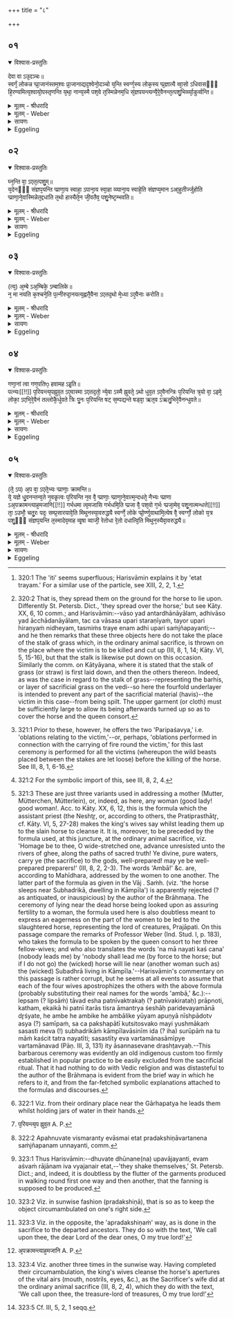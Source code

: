 +++
title = "८"

+++


## ०१


<details open><summary>विश्वास-प्रस्तुतिः</summary>

देवा वा ऽउ᳘दञ्चः॥  
स्वर्गं᳘ लोकन्न प्प्रा᳘जानंस्तम᳘श्वः प्रा᳘जानाद्यद᳘श्वेनो᳘दञ्चो य᳘न्ति स्वर्ग्ग᳘स्य लोक᳘स्य प्प्र᳘ज्ञात्यै व्वा᳘सो ऽधिवासᳫँ᳭ हि᳘रण्यमित्य᳘श्वायो᳘पस्तृणन्ति य᳘था᳘ नान्य᳘स्मै पश᳘वे त᳘स्मिन्नेनम᳘धि सं᳘ज्ञपयन्त्यन्यै᳘रे᳘वैनन्त᳘त्पशु᳘भिर्व्व्या᳘कुर्व्वन्ति॥
</details>

<details><summary>मूलम् - श्रीधरादि</summary>

देवा वा ऽउ᳘दञ्चः॥  
स्वर्गं᳘ लोकन्न प्प्रा᳘जानंस्तम᳘श्वः प्रा᳘जानाद्यद᳘श्वेनो᳘दञ्चो य᳘न्ति स्वर्ग्ग᳘स्य लोक᳘स्य प्प्र᳘ज्ञात्यै व्वा᳘सो ऽधिवासᳫँ᳭ हि᳘रण्यमित्य᳘श्वायो᳘पस्तृणन्ति य᳘था᳘ नान्य᳘स्मै पश᳘वे त᳘स्मिन्नेनम᳘धि सं᳘ज्ञपयन्त्यन्यै᳘रे᳘वैनन्त᳘त्पशु᳘भिर्व्व्या᳘कुर्व्वन्ति॥
</details>

<details><summary>मूलम् - Weber</summary>

देवा वा उ᳘दञ्चः॥  
स्वर्गं᳘ लोकं न प्रा᳘जानंस्तम᳘श्वः प्रा᳘जानाद्यद᳘श्वेनो᳘दञ्चो यन्ति स्वर्ग᳘स्य लोक᳘स्य प्र᳘ज्ञात्यै वा᳘सोऽधिवासᳫं हि᳘रण्यमित्य᳘श्वायो᳘पस्तृणन्ति य᳘थाॗ नान्य᳘स्मै पश᳘वे त᳘स्मिन्नेनम᳘धि सं᳘ज्ञपयन्त्यन्यै᳘रेॗवैनं त᳘त्पशु᳘भिर्व्या᳘कुर्वन्ति॥
</details>

<details><summary>सायणः</summary>

…
</details>

<details><summary>Eggeling</summary>

1. Now the gods, when going upwards, did not know (the way to) the heavenly world, but the horse knew it: when they go upwards with the horse, it is in order to know (the way to) the heavenly world. 'A cloth, an upper cloth, and gold,' this [^egg_815] is what they spread out for the horse [^egg_816]:

[^egg_815]: 320:1 The 'iti' seems superfluous; Harisvāmin explains it by 'etat trayam.' For a similar use of the particle, see XIII, 2, 2, 1.

[^egg_816]: 320:2 That is, they spread them on the ground for the horse to lie upon. Differently St. Petersb. Dict., 'they spread over the horse;' but see Kāty. XX, 6, 10 comm.; and Harisvāmin:--vāso yad antardhānāyālam, adhivāso yad ācchādanāyālam, tac ca vāsasa upari staraṇīyaṁ, tayor upari hiraṇyaṁ nidheyam, tasmiṁs traye enam adhi upari saṁjñapayanti;--and he then remarks that these three objects here do not take the place of the stalk of grass which, in the ordinary animal sacrifice, is thrown on the place where the victim is to be killed and cut up (III, 8, 1, 14; Kāty. VI, 5, 15-16), but that the stalk is likewise put down on this occasion. Similarly the comm. on Kātyāyana, where it is stated that the stalk of grass (or straw) is first laid down, and then the others thereon. Indeed, as was the case in regard to the stalk of grass--representing the barhis, or layer of sacrificial grass on the vedi--so here the fourfold underlayer is intended to prevent any part of the sacrificial material (havis)--the victim in this case--from being spilt. The  upper garment (or cloth) must be sufficiently large to allow its being afterwards turned up so as to cover the horse and the queen consort.

thereon they quiet (slay) it, as (is done) for no other victim; and thus they separate it from the other victims.
</details>


## ०२


<details open><summary>विश्वास-प्रस्तुतिः</summary>

घ्न᳘न्ति वा᳘ ऽएत᳘त्पशु᳘म्॥  
य᳘देनᳫँ᳭ संज्ञप᳘यन्ति प्प्राणा᳘य स्वाहा᳘ ऽपाना᳘य स्वा᳘हा व्व्याना᳘य स्वाहे᳘ति संज्ञप्य᳘मान ऽआ᳘हुतीर्ज्जुहोति प्प्राणा᳘ने᳘वास्मिन्नेत᳘द्दधाति त᳘थो हास्यैते᳘न जी᳘वतैव᳘ पशु᳘नेष्ट᳘म्भवति॥
</details>

<details><summary>मूलम् - श्रीधरादि</summary>

घ्न᳘न्ति वा᳘ ऽएत᳘त्पशु᳘म्॥  
य᳘देनᳫँ᳭ संज्ञप᳘यन्ति प्प्राणा᳘य स्वाहा᳘ ऽपाना᳘य स्वा᳘हा व्व्याना᳘य स्वाहे᳘ति संज्ञप्य᳘मान ऽआ᳘हुतीर्ज्जुहोति प्प्राणा᳘ने᳘वास्मिन्नेत᳘द्दधाति त᳘थो हास्यैते᳘न जी᳘वतैव᳘ पशु᳘नेष्ट᳘म्भवति॥
</details>

<details><summary>मूलम् - Weber</summary>

घ्न᳘न्ति वा᳘ एत᳘त्पशु᳘म्॥  
य᳘देनᳫं संज्ञप᳘यन्ति प्राणा᳘य स्वाहा᳘पाना᳘य स्वा᳘हा व्याना᳘य स्वाहे᳘ति संज्ञप्य᳘मान आ᳘हुतीर्जुहोति प्राणा᳘नेॗवास्मिन्नेत᳘द्दधाति त᳘थो हास्यैते᳘न जी᳘वतैव᳘ पशु᳘नेष्टं᳘ भवति॥
</details>

<details><summary>सायणः</summary>

…
</details>

<details><summary>Eggeling</summary>

2. When they quiet a victim they kill it. Whilst it is being quieted, he (the Adhvaryu) offers (three) oblations [^egg_817], with (Vāj. S. XXIII, 18), 'To the breath hail! to the off-breathing hail! to the through-breathing hail!' he thereby lays the vital airs into it, and thus offering is made by him with this victim as a living one [^egg_818].

[^egg_817]: 321:1 Prior to these, however, he offers the two 'Paripaśavya,' i.e. 'oblations relating to the victim,'--or, perhaps, 'oblations performed in connection with the carrying of fire round the victim,' for this last ceremony is performed for all the victims (whereupon the wild beasts placed between the stakes are let loose) before the killing of the horse. See III, 8, 1, 6-16.

[^egg_818]: 321:2 For the symbolic import of this, see III, 8, 2, 4.
</details>


## ०३


<details open><summary>विश्वास-प्रस्तुतिः</summary>

(त्य᳘) अ᳘म्बे ऽअ᳘म्बिके᳘ ऽम्बालिके॥  
न᳘ मा नयति क᳘श्चने᳘ति प᳘त्नीरुदा᳘नयत्य᳘ह्वतै᳘वैना ऽएतद᳘थो मे᳘ध्या ऽए᳘वैनाः करोति॥
</details>

<details><summary>मूलम् - श्रीधरादि</summary>

(त्य᳘) अ᳘म्बे ऽअ᳘म्बिके᳘ ऽम्बालिके॥  
न᳘ मा नयति क᳘श्चने᳘ति प᳘त्नीरुदा᳘नयत्य᳘ह्वतै᳘वैना ऽएतद᳘थो मे᳘ध्या ऽए᳘वैनाः करोति॥
</details>

<details><summary>मूलम् - Weber</summary>

अ᳘म्बे अ᳘म्बिके᳘ऽम्बालिके॥  
न᳘ मा नयति क᳘श्चने᳘ति प᳘त्नीरुदा᳘नयत्य᳘ह्वतैॗवैना एतद᳘थो मे᳘ध्या एॗवैनाः करोति॥
</details>

<details><summary>सायणः</summary>

…
</details>

<details><summary>Eggeling</summary>

3. With, 'Ambā! Ambikā! Ambālikā [^egg_819]! there is no one to lead me,'--he leads up the (four)

[^egg_819]: 321:3 These are just three variants used in addressing a mother (Mutter, Mütterchen, Mütterlein), or, indeed, as here, any woman (good lady! good woman!. Acc. to Kāty. XX, 6, 12, this is the formula which the assistant priest (the Neshṭr̥, or, according to others, the Pratiprasthātr̥, cf. Kāty. VI, 5, 27-28) makes the king's wives say whilst leading them up to the slain horse to cleanse it. It is, moreover, to be preceded by the formula used, at this juncture, at the ordinary animal sacrifice, viz. 'Homage be to thee, O wide-stretched one, advance unresisted unto the rivers of ghee, along the paths of sacred truth! Ye divine, pure waters, carry ye (the sacrifice) to the gods, well-prepared! may ye be well-prepared preparers!' (III, 8, 2, 2-3). The words 'Ambā!' &c. are, according to Mahīdhara, addressed by the women to one another. The latter part of the formula as given in the Vāj . Saṁh. (viz. 'the horse sleeps near Subhadrikā, dwelling in Kāmpīla') is apparently  rejected (? as antiquated, or inauspicious) by the author of the Brāhmaṇa. The ceremony of lying near the dead horse being looked upon as assuring fertility to a woman, the formula used here is also doubtless meant to express an eagerness on the part of the women to be led to the slaughtered horse, representing the lord of creatures, Prajāpati. On this passage compare the remarks of Professor Weber (Ind. Stud. I, p. 183), who takes the formula to be spoken by the queen consort to her three fellow-wives; and who also translates the words 'na mā nayati kaś cana' (nobody leads me) by 'nobody shall lead me (by force to the horse; but if I do not go) the (wicked) horse will lie near (another woman such as) the (wicked) Subadhrā living in Kāmpīla.'--Harisvāmin's commentary on this passage is rather corrupt, but he seems at all events to assume that each of the four wives apostrophizes the others with the above formula (probably substituting their real names for the words 'ambā,' &c.):--lepsam (? lipsāṁ) tāvad esha patnīvaktrakaḥ (? patnīvakirataḥ) prāpnoti, katham, ekaikā hi patnī itarās tisra āmantrya śeshāḥ paridevayamānā dr̥śyate, he ambe he ambike he ambālike yūyam apuṇyā nīshpādotv asya (?) samīpaṁ, sa ca pakshapātī kutsitosvako mayi yushmākaṁ sasasti meva (!) subhadrikāṁ kāmpīlavāsinīm ida (? iha) surūpāṁ na tu māṁ kaścit tatra nayatīti; sasastīty eva vartamānasāmīpye vartamānavad (Pāṇ. III, 3, 131) ity āsannasevane drashṭavyaḥ.--This barbarous ceremony was evidently an old indigenous custom too firmly established in popular practice to be easily excluded from the sacrificial ritual. That it had nothing to do with Vedic religion and was distasteful to the author of the Brāhmaṇa is evident from the brief way in which he refers to it, and from the far-fetched symbolic explanations attached to the formulas and discourses.

wives [^egg_820]: he thereby has called upon them (to come), and, indeed, also renders them sacrificially pure.

[^egg_820]: 322:1 Viz. from their ordinary place near the Gārhapatya he leads them whilst holding jars of water in their hands.
</details>


## ०४


<details open><summary>विश्वास-प्रस्तुतिः</summary>

गणा᳘नां त्वा गण᳘पतिᳫ᳭ हवामह ऽइ᳘ति॥  
पत्न्यः[[!!]] प᳘रियन्त्य᳘पह्नुव᳘त ऽए᳘वास्मा ऽएतद᳘तो᳘ न्ये᳘वा ऽस्मै ह्नुवते᳘ ऽथो धुव᳘त ऽए᳘वैनन्त्रिः प᳘रियन्ति त्र᳘यो वा᳘ ऽइमे᳘ लोका᳘ ऽएभि᳘रे᳘वैनं तल्लोकै᳘र्धुवते त्रिः पु᳘नः प᳘रियन्ति षट् स᳘म्पद्यन्ते षड्वा᳘ ऋत᳘व ऽऋतु᳘भिरे᳘वैनन्धुवते॥
</details>

<details><summary>मूलम् - श्रीधरादि</summary>

गणा᳘नां त्वा गण᳘पतिᳫ᳭ हवामह ऽइ᳘ति॥  
पत्न्यः[[!!]] प᳘रियन्त्य᳘पह्नुव᳘त ऽए᳘वास्मा ऽएतद᳘तो᳘ न्ये᳘वा ऽस्मै ह्नुवते᳘ ऽथो धुव᳘त ऽए᳘वैनन्त्रिः प᳘रियन्ति त्र᳘यो वा᳘ ऽइमे᳘ लोका᳘ ऽएभि᳘रे᳘वैनं तल्लोकै᳘र्धुवते त्रिः पु᳘नः प᳘रियन्ति षट् स᳘म्पद्यन्ते षड्वा᳘ ऋत᳘व ऽऋतु᳘भिरे᳘वैनन्धुवते॥
</details>

<details><summary>मूलम् - Weber</summary>

गणा᳘नां त्वा गण᳘पतिᳫं हवामह इ᳘ति॥  
प᳘त्न्यः प᳘रियन्त्यपह्नुव᳘त [^wbr_1] एॗवास्मा एतद᳘तोॗ न्येॗवास्मै ह्नुवते᳘ऽथो ध्रुव᳘त एॗवैनं त्रिः प᳘रियन्ति त्र᳘यो वा᳘ इमे᳘ लोका᳘ एभि᳘रेॗवैनं लोकै᳘र्धुवते त्रिः पु᳘नः प᳘रियन्ति षट् स᳘म्पद्यन्ते षड्वा᳘ ऋत᳘व ऋतु᳘भिरेॗवैनं धुवते॥  

[^wbr_1]: प᳘रियन्त्य᳘प ह्नुव᳘त A. P.
</details>

<details><summary>सायणः</summary>

…
</details>

<details><summary>Eggeling</summary>

4. With (Vāj. S. XXIII, 19), 'We call upon thee, the host-leader of (divine) hosts, O my true lord!' the wives walk round (the horse), and thus make amends to it for that (slaughtering [^egg_821]): even thereby they (already) make amends to it; but,

[^egg_821]: 322:2 Apahnuvate vismaranty evāsmai etat pradakshiṇāvartanena saṁjñapanam unnayanti, comm.

indeed, they also fan [^egg_822] it. Thrice they walk round [^egg_823]; for three (in number) are these worlds: by means of these worlds they fan it. Thrice again they walk round [^egg_824],--that amounts to six, for there are six seasons: by means of the seasons they fan it.

[^egg_822]: 323:1 Thus Harisvāmin:--dhuvate dhūnane(na) upavājayanti, evam aśvaṁ rājānam iva vyajanair etat,--'they shake themselves,' St. Petersb. Dict.; and, indeed, it is doubtless by the flutter of the garments produced in walking round first one way and then another, that the fanning is supposed to be produced.

[^egg_823]: 323:2 Viz. in sunwise fashion (pradakshiṇā), that is so as to keep the object circumambulated on one's right side.

[^egg_824]: 323:3 Viz. in the opposite, the 'apradakshiṇaṁ' way, as is done in the sacrifice to the departed ancestors. They do so with the text, 'We call upon thee, the dear Lord of the dear ones, O my true lord!'
</details>


## ०५


<details open><summary>विश्वास-प्रस्तुतिः</summary>

(ते᳘ ऽप) अ᳘प वा᳘ ऽएते᳘भ्यः प्प्राणाः᳘ क्रामन्ति॥  
ये᳘ यज्ञे धु᳘वनन्तन्व᳘ते न᳘वकृ᳘त्वः प᳘रियन्ति न᳘व वै᳘ प्प्राणाः᳘ प्प्राणा᳘ने᳘वात्म᳘न्दधते᳘ नैभ्यः प्प्राणा ऽअ᳘पक्रामन्त्याह᳘मजानि[[!!]] गर्भधमा त्व᳘मजासि गर्भधमि᳘ति प्प्रजा वै᳘ पश᳘वो ग᳘र्भः प्प्रजा᳘मेव᳘ पशू᳘नात्मन्धत्ते[[!!]] ता᳘ ऽउभौ᳘ चतु᳘रः पदः᳘ सम्प्र᳘सारयावे᳘ति मिथुनस्या᳘वरुद्ध्यै स्वर्ग्गे᳘ लोके प्प्रो᳘र्ण्णुवाथामि᳘त्येष वै᳘ स्वर्ग्गो᳘ लोको य᳘त्र पशु᳘ᳫँ᳘ संज्ञप᳘यन्ति त᳘स्मादेव᳘माह व्वृ᳘षा व्वाजी᳘ रेतोधा रे᳘तो दधात्वि᳘ति मिथुन᳘स्यैवा᳘वरुद्ध्यै॥
</details>

<details><summary>मूलम् - श्रीधरादि</summary>

(ते᳘ ऽप) अ᳘प वा᳘ ऽएते᳘भ्यः प्प्राणाः᳘ क्रामन्ति॥  
ये᳘ यज्ञे धु᳘वनन्तन्व᳘ते न᳘वकृ᳘त्वः प᳘रियन्ति न᳘व वै᳘ प्प्राणाः᳘ प्प्राणा᳘ने᳘वात्म᳘न्दधते᳘ नैभ्यः प्प्राणा ऽअ᳘पक्रामन्त्याह᳘मजानि[[!!]] गर्भधमा त्व᳘मजासि गर्भधमि᳘ति प्प्रजा वै᳘ पश᳘वो ग᳘र्भः प्प्रजा᳘मेव᳘ पशू᳘नात्मन्धत्ते[[!!]] ता᳘ ऽउभौ᳘ चतु᳘रः पदः᳘ सम्प्र᳘सारयावे᳘ति मिथुनस्या᳘वरुद्ध्यै स्वर्ग्गे᳘ लोके प्प्रो᳘र्ण्णुवाथामि᳘त्येष वै᳘ स्वर्ग्गो᳘ लोको य᳘त्र पशु᳘ᳫँ᳘ संज्ञप᳘यन्ति त᳘स्मादेव᳘माह व्वृ᳘षा व्वाजी᳘ रेतोधा रे᳘तो दधात्वि᳘ति मिथुन᳘स्यैवा᳘वरुद्ध्यै॥
</details>

<details><summary>मूलम् - Weber</summary>

अ᳘प वा᳘ एते᳘भ्यः प्राणाः᳘ क्रामन्ति॥  
ये᳘ यज्ञे धु᳘वनं तन्व᳘ते न᳘व कृ᳘त्वः प᳘रियन्ति न᳘व वै᳘ प्राणाः᳘ प्राणा᳘नेॗवात्म᳘न्दधतेॗ नैभ्यः प्राणा अ᳘पक्रामॗन्त्याह᳘मजानि [^wbr_2] गर्भधमा त्व᳘मजासि गर्भधमि᳘ति प्रजा वै᳘ पश᳘वो ग᳘र्भः प्रजा᳘मेव᳘ पशू᳘नात्म᳘न्धत्ते ता᳘ उभौ᳘ चतु᳘रः पदः᳘ सम्प्र᳘सारयावे᳘ति मिथुनस्या᳘वरुद्ध्यै स्वर्गे᳘ लोके प्रो᳘र्णुवाथामि᳘त्येष वै᳘ स्वर्गो᳘ लोको य᳘त्र पशु᳘ᳫं᳘ संज्ञप᳘यन्ति त᳘स्मादेव᳘माह वृ᳘षा वाजी᳘ रेतोधा रे᳘तो दधात्वि᳘ति मिथुन᳘स्यैवा᳘वरुद्ध्यै॥  

[^wbr_2]: अ᳘पक्रामन्त्याह᳘मजानि A. P.
</details>

<details><summary>सायणः</summary>

…
</details>

<details><summary>Eggeling</summary>

5. But, indeed, the vital airs depart from those who perform the fanning at the sacrifice. Nine times they walk round [^egg_825]; for there are nine vital airs: vital airs they thus put into their own selves, and the vital airs do not depart from them. 'I will urge the seed-layer, urge thou the seed-layer!' (the Mahishī says [^egg_826]);--seed, doubtless, means offspring and cattle: offspring and cattle she thus secures for herself. [Vāj. S. XXIII, 20,] 'Let us stretch our feet,' thus in order to secure union. 'In heaven ye envelop yourselves' (the Adhvaryu says),--for that is, indeed, heaven where they immolate the victim: therefore he

[^egg_825]: 323:4 Viz. another three times in the sunwise way. Having completed their circumambulation, the king's wives cleanse the horse's apertures of the vital airs (mouth, nostrils, eyes, &c.), as the Sacrificer's wife did at the ordinary animal sacrifice (III, 8, 2, 4), which they do with the text, 'We call upon thee, the treasure-lord of treasures, O my true lord!'

[^egg_826]: 323:5 Cf. III, 5, 2, 1 seqq.

speaks thus.--'May the vigorous male, the layer of seed, lay seed!' she says in order to secure union.
</details>

